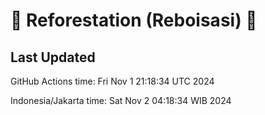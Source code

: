 
# 🌳 Reforestation (Reboisasi) 🌲

## Last Updated

GitHub Actions time: Fri Nov  1 21:18:34 UTC 2024

Indonesia/Jakarta time: Sat Nov  2 04:18:34 WIB 2024
